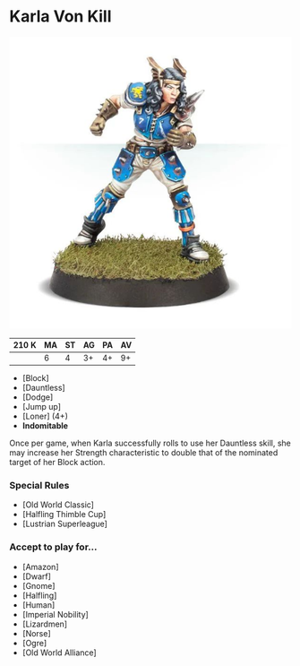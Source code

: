 # Karla Von Kill

![](../media/starplayers/KarlaVonKill01.jpg)

| 210 K  | MA | ST | AG | PA | AV |
| --- | --- | --- | --- | --- | --- |
| | 6 | 4 | 3+ | 4+ | 9+ |

* [Block]
* [Dauntless]
* [Dodge]
* [Jump up]
* [Loner] (4+)
* **Indomitable**

Once per game, when Karla successfully rolls to use her Dauntless skill, she may increase her Strength characteristic to double that of the nominated target of her Block action.

### Special Rules
* [Old World Classic]
* [Halfling Thimble Cup]
* [Lustrian Superleague]

### Accept to play for...
* [Amazon]
* [Dwarf]
* [Gnome]
* [Halfling]
* [Human]
* [Imperial Nobility]
* [Lizardmen]
* [Norse]
* [Ogre]
* [Old World Alliance]
